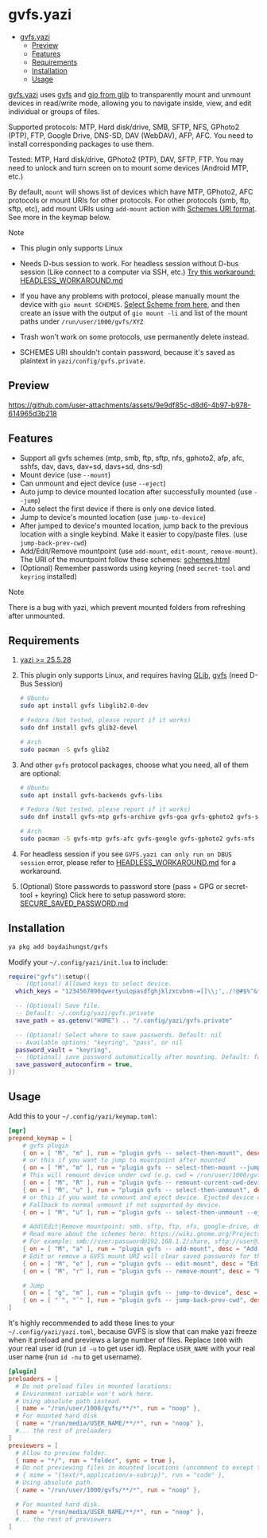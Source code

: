 # gvfs.yazi

<!--toc:start-->

- [gvfs.yazi](#gvfsyazi)
  - [Preview](#preview)
  - [Features](#features)
  - [Requirements](#requirements)
  - [Installation](#installation)
  - [Usage](#usage)
  <!--toc:end-->

[gvfs.yazi](https://github.com/boydaihungst/gvfs.yazi) uses [gvfs](https://wiki.gnome.org/Projects/gvfs) and [gio from glib](https://github.com/GNOME/glib) to transparently mount and unmount devices in read/write mode,
allowing you to navigate inside, view, and edit individual or groups of files.

Supported protocols: MTP, Hard disk/drive, SMB, SFTP, NFS, GPhoto2 (PTP), FTP, Google Drive, DNS-SD, DAV (WebDAV), AFP, AFC.
You need to install corresponding packages to use them.

Tested: MTP, Hard disk/drive, GPhoto2 (PTP), DAV, SFTP, FTP. You may need to unlock and turn screen on to mount some devices (Android MTP, etc.)

By default, `mount` will shows list of devices which have MTP, GPhoto2, AFC protocols or mount URIs for other protocols.
For other protocols (smb, ftp, sftp, etc), add mount URIs using `add-mount` action with [Schemes URI format](<https://wiki.gnome.org/Projects(2f)gvfs(2f)schemes.html>). See more in the keymap below.

> [!NOTE]

- This plugin only supports Linux
- Needs D-bus session to work. For headless session without D-bus session (Like connect to a computer via SSH, etc.) [Try this workaround: HEADLESS_WORKAROUND.md](./HEADLESS_WORKAROUND.md)

- If you have any problems with protocol, please manually mount the device with `gio mount SCHEMES`. [Select Scheme from here](<https://wiki.gnome.org/Projects(2f)gvfs(2f)schemes.html>), and then create an issue with the output of `gio mount -li` and list of the mount paths under `/run/user/1000/gvfs/XYZ`

- Trash won't work on some protocols, use permanently delete instead.

- SCHEMES URI shouldn't contain password, because it's saved as plaintext in `yazi/config/gvfs.private`.

## Preview

https://github.com/user-attachments/assets/9e9df85c-d8d6-4b97-b978-614965d3b218

## Features

- Support all gvfs schemes (mtp, smb, ftp, sftp, nfs, gphoto2, afp, afc, sshfs, dav, davs, dav+sd, davs+sd, dns-sd)
- Mount device (use `--mount`)
- Can unmount and eject device (use `--eject`)
- Auto jump to device mounted location after successfully mounted (use `--jump`)
- Auto select the first device if there is only one device listed.
- Jump to device's mounted location (use `jump-to-device`)
- After jumped to device's mounted location, jump back to the previous location
  with a single keybind. Make it easier to copy/paste files. (use `jump-back-prev-cwd`)
- Add/Edit/Remove mountpoint (use `add-mount`, `edit-mount`, `remove-mount`). The URI of the mountpoint follow these schemes: [schemes.html](<https://wiki.gnome.org/Projects(2f)gvfs(2f)schemes.html>)
- (Optional) Remember passwords using keyring (need `secret-tool` and `keyring` installed)

> [!NOTE]
> There is a bug with yazi, which prevent mounted folders from refreshing after unmounted.

## Requirements

1. [yazi >= 25.5.28](https://github.com/sxyazi/yazi)

2. This plugin only supports Linux, and requires having [GLib](https://github.com/GNOME/glib), [gvfs](https://gitlab.gnome.org/GNOME/gvfs) (need D-Bus Session)

   ```sh
   # Ubuntu
   sudo apt install gvfs libglib2.0-dev

   # Fedora (Not tested, please report if it works)
   sudo dnf install gvfs glib2-devel

   # Arch
   sudo pacman -S gvfs glib2
   ```

3. And other `gvfs` protocol packages, choose what you need, all of them are optional:

   ```sh
   # Ubuntu
   sudo apt install gvfs-backends gvfs-libs

   # Fedora (Not tested, please report if it works)
   sudo dnf install gvfs-mtp gvfs-archive gvfs-goa gvfs-gphoto2 gvfs-smb gvfs-afc gvfs-dnssd

   # Arch
   sudo pacman -S gvfs-mtp gvfs-afc gvfs-google gvfs-gphoto2 gvfs-nfs gvfs-smb gvfs-afc gvfs-dnssd gvfs-goa gvfs-onedrive gvfs-wsdd
   ```

4. For headless session
   if you see `GVFS.yazi can only run on DBUS session` error, please refer to [HEADLESS_WORKAROUND.md](./HEADLESS_WORKAROUND.md) for a workaround.

5. (Optional) Store passwords to password store (pass + GPG or secret-tool + keyring)
   Click here to setup password store: [SECURE_SAVED_PASSWORD.md](./SECURE_SAVED_PASSWORD.md)

## Installation

```sh
ya pkg add boydaihungst/gvfs
```

Modify your `~/.config/yazi/init.lua` to include:

```lua
require("gvfs"):setup({
  -- (Optional) Allowed keys to select device.
  which_keys = "1234567890qwertyuiopasdfghjklzxcvbnm-=[]\\;',./!@#$%^&*()_+{}|:\"<>?",

  -- (Optional) Save file.
  -- Default: ~/.config/yazi/gvfs.private
  save_path = os.getenv("HOME") .. "/.config/yazi/gvfs.private"

  -- (Optional) Select where to save passwords. Default: nil
  -- Available options: "keyring", "pass", or nil
  password_vault = "keyring",
  -- (Optional) save password automatically after mounting. Default: false
  save_password_autoconfirm = true,
})
```

## Usage

Add this to your `~/.config/yazi/keymap.toml`:

```toml
[mgr]
prepend_keymap = [
    # gvfs plugin
    { on = [ "M", "m" ], run = "plugin gvfs -- select-then-mount", desc = "Select device then mount" },
    # or this if you want to jump to mountpoint after mounted
    { on = [ "M", "m" ], run = "plugin gvfs -- select-then-mount --jump", desc = "Select device to mount and jump to its mount point" },
    # This will remount device under cwd (e.g. cwd = /run/user/1000/gvfs/DEVICE_1/FOLDER_A, device mountpoint = /run/user/1000/gvfs/DEVICE_1)
    { on = [ "M", "R" ], run = "plugin gvfs -- remount-current-cwd-device", desc = "Remount device under cwd" },
    { on = [ "M", "u" ], run = "plugin gvfs -- select-then-unmount", desc = "Select device then unmount" },
    # or this if you want to unmount and eject device. Ejected device can safely be removed.
    # Fallback to normal unmount if not supported by device.
    { on = [ "M", "u" ], run = "plugin gvfs -- select-then-unmount --eject", desc = "Select device then eject" },

    # Add|Edit|Remove mountpoint: smb, sftp, ftp, nfs, google-drive, dns-sd, dav, davs, dav+sd, davs+sd, afp, afc, sshfs
    # Read more about the schemes here: https://wiki.gnome.org/Projects(2f)gvfs(2f)schemes.html
    # For example: smb://user:password@192.168.1.2/share, sftp://user@192.168.1.2/, ftp://192.168.1.2/
    { on = [ "M", "a" ], run = "plugin gvfs -- add-mount", desc = "Add a GVFS mount URI" },
    # Edit or remove a GVFS mount URI will clear saved passwords for that mount URI.
    { on = [ "M", "e" ], run = "plugin gvfs -- edit-mount", desc = "Edit a GVFS mount URI" },
    { on = [ "M", "r" ], run = "plugin gvfs -- remove-mount", desc = "Remove a GVFS mount URI" },

    # Jump
    { on = [ "g", "m" ], run = "plugin gvfs -- jump-to-device", desc = "Select device then jump to its mount point" },
    { on = [ "`", "`" ], run = "plugin gvfs -- jump-back-prev-cwd", desc = "Jump back to the position before jumped to device" },
]
```

It's highly recommended to add these lines to your `~/.config/yazi/yazi.toml`,
because GVFS is slow that can make yazi freeze when it preload and previews a large number of files.
Replace `1000` with your real user id (run `id -u` to get user id).
Replace `USER_NAME` with your real user name (run `id -nu` to get username).

```toml
[plugin]
preloaders = [
  # Do not preload files in mounted locations:
  # Environment variable won't work here.
  # Using absolute path instead.
  { name = "/run/user/1000/gvfs/**/*", run = "noop" },
  # For mounted hard disk
  { name = "/run/media/USER_NAME/**/*", run = "noop" },
  #... the rest of preloaders
]
previewers = [
  # Allow to preview folder.
  { name = "*/", run = "folder", sync = true },
  # Do not previewing files in mounted locations (uncomment to except text file):
  # { mime = "{text/*,application/x-subrip}", run = "code" },
  # Using absolute path.
  { name = "/run/user/1000/gvfs/**/*", run = "noop" },

  # For mounted hard disk.
  { name = "/run/media/USER_NAME/**/*", run = "noop" },
  #... the rest of previewers
]
```

